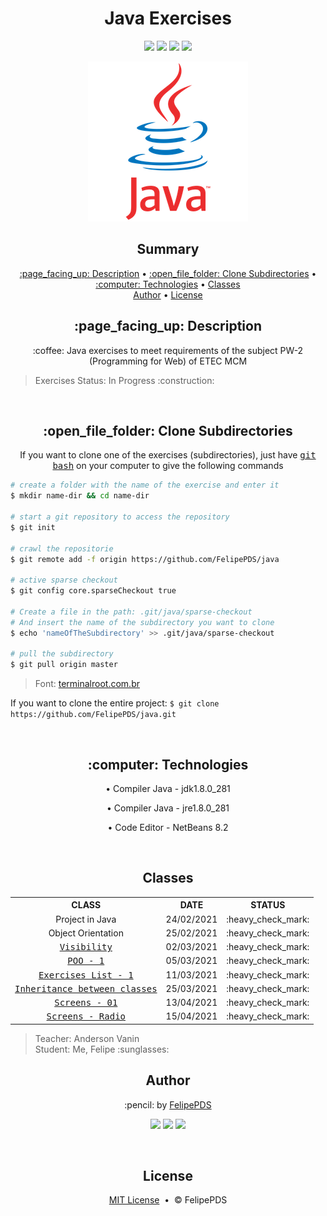 <h1 align="center">Java Exercises</h2>

<p align="center"><a href="https://github.com/FelipePDS/Java/blob/main/LICENSE"><img src="https://img.shields.io/github/license/FelipePDS/Java"/></a> <img src="https://img.shields.io/static/v1?label=Java&message=v1.8.0_281&color=ED8B00&style=flat&logo=java"/> <img src="https://img.shields.io/static/v1?label=NetBeans&message=v8.2&color=1B6AC6&style=flat&logo=NetBeans"/> <img src="https://img.shields.io/github/last-commit/FelipePDS/Java"/></p>

<p align="center"><img src="https://github.com/FelipePDS/Java/blob/master/outros/java.webp"/></p>

<h2 align="center">Summary</h2>
<p align="center">
  <a href="#description">:page_facing_up: Description</a> &bull; 
  <a href="#clone">:open_file_folder: Clone Subdirectories</a> &bull; 
  <a href="#technologies">:computer: Technologies</a> &bull; 
  <a href="#classes">Classes</a><br>
  <a href="#author">Author</a> &bull; 
  <a href="#license">License</a>
</p>

<h2 align="center" id="description">:page_facing_up: Description</h2>
<p align="center">:coffee: Java exercises to meet requirements of the subject PW-2 (Programming for Web) of ETEC MCM</p>

<blockquote>Exercises Status: In Progress :construction:</blockquote>

<br>

<h2 align="center" id="clone">:open_file_folder: Clone Subdirectories</h2>
<p align="center">If you want to clone one of the exercises (subdirectories), just have <kbd><a href="">git bash</a></kbd> on your computer to give the following commands</p>

```bash
# create a folder with the name of the exercise and enter it
$ mkdir name-dir && cd name-dir

# start a git repository to access the repository
$ git init

# crawl the repositorie
$ git remote add -f origin https://github.com/FelipePDS/java

# active sparse checkout
$ git config core.sparseCheckout true

# Create a file in the path: .git/java/sparse-checkout
# And insert the name of the subdirectory you want to clone
$ echo 'nameOfTheSubdirectory' >> .git/java/sparse-checkout

# pull the subdirectory
$ git pull origin master
```
<blockquote>Font: <a href="https://terminalroot.com.br/2019/09/como-clonar-somente-um-subdiretorio-com-git-ou-svn.html">terminalroot.com.br</a></blockquote>

<p>If you want to clone the entire project: <code>$ git clone https://github.com/FelipePDS/java.git</code></p>

<br>

<h2 align="center" id="technologies">:computer: Technologies</h2>
<p align="center">
  <p align="center">&bull; Compiler Java - jdk1.8.0_281</p>
  <p align="center">&bull; Compiler Java - jre1.8.0_281</p>
  <p align="center">&bull; Code Editor - NetBeans 8.2</p>
</p>

<br>

<h2 align="center" id="classes">Classes</h2>

<table align="center">
  <tr align="center">
    <th>CLASS</th>
    <th>DATE</th>
    <th>STATUS</th>
  </tr>
  
  <tr align="center">
    <td>Project in Java</td>
    <td>24/02/2021</td>
    <td>:heavy_check_mark:</td>
  </tr>
  <tr align="center">
    <td>Object Orientation</td>
    <td>25/02/2021</td>
    <td>:heavy_check_mark:</td>
  </tr>
  <tr align="center">
    <td><kbd><a href="https://github.com/FelipePDS/Java/tree/master/CalculoDeArea">Visibility</a></kbd></td>
    <td>02/03/2021</td>
    <td>:heavy_check_mark:</td>
  </tr>
  <tr align="center">
    <td><kbd><a href="https://github.com/FelipePDS/Java/tree/master/QuantidadeAzuleijos">POO - 1</a></kbd></td>
    <td>05/03/2021</td>
    <td>:heavy_check_mark:</td>
  </tr>
  <tr align="center">
    <td><kbd><a href="https://github.com/FelipePDS/Java/tree/master/exercicios-lista01-java">Exercises List - 1</a></kbd></td>
    <td>11/03/2021</td>
    <td>:heavy_check_mark:</td>
  </tr>
  <tr align="center">
    <td><kbd><a href="https://github.com/FelipePDS/java/tree/master/Cinema">Inheritance between classes</a></kbd></td>
    <td>25/03/2021</td>
    <td>:heavy_check_mark:</td>
  </tr>
  <tr align="center">
    <td><kbd><a href="https://github.com/FelipePDS/java/tree/master/Tela_Exemplo">Screens - 01</a></kbd></td>
    <td>13/04/2021</td>
    <td>:heavy_check_mark:</td>
  </tr>
  <tr align="center">
    <td><kbd><a href="https://github.com/FelipePDS/java/tree/master/Cinema">Screens - Radio</a></kbd></td>
    <td>15/04/2021</td>
    <td>:heavy_check_mark:</td>
  </tr>
</table>

<blockquote>Teacher: Anderson Vanin <br> Student: Me, Felipe :sunglasses:</blockquote>

<h2 align="center" id="author">Author</h2>
<p align="center">:pencil: by <a href="https://felipepds.github.io/felipepds-resume/">FelipePDS</a></p>
<p align="center"><a href="https://www.linkedin.com/in/felipe-p-da-silva-a55b891ba/?lipi=urn%3Ali%3Apage%3Ad_flagship3_feed%3BiErPy3g7Q1KGOaD%2BsGw%2Fpg%3D%3D"><img src="https://img.shields.io/static/v1?label=+&message=Felipe+P.+Da+Silva&color=0A66C2&style=flat&logo=linkedin&logoColor=white"/></a> <a href="https://twitter.com/FelipePintoDaS1"><img src="https://img.shields.io/static/v1?label=+&message=@FelipePintoDaS1&color=1DA1F2&style=flat&logo=twitter&logoColor=white"/></a> <img src="https://img.shields.io/static/v1?label=+&message=felipepdasilva66@gmail.com&color=EA4335&style=flat&logo=gmail&logoColor=white"/></p>
<br>

<h2 align="center" id="license">License</h2>
<p align="center"><a href="https://github.com/FelipePDS/Java/blob/master/LICENSE">MIT License</a> &nbsp;&bull;&nbsp; &copy; FelipePDS</p>
 
